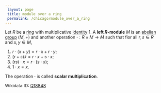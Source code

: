 ```yaml
---
 layout: page
 title: module over a ring
 permalink: /chicago/module_over_a_ring
---
```


Let $R$ be a [ring](https://mathgloss.github.io/MathGloss/ring) with multiplicative [identity](https://mathgloss.github.io/MathGloss/identity_element) $1$. A **left $R$-module** $M$ is an [abelian](https://mathgloss.github.io/MathGloss/abelian) [group](https://mathgloss.github.io/MathGloss/group) $(M, +)$ and another operation $\cdot : R\times M \to M$ such that fior all $r,s\in R$ and $x,y\in M$,
1. $r\cdot (x+y) = r\cdot x + r\cdot y$;
2. $(r+s)\dot x = r\cdot x + s\cdot x$;
3. $(rs)\cdot x = r\cdot (s\cdot x)$;
4. $1\cdot x = x$.

The operation $\cdot$ is called **scalar multiplication**.

Wikidata ID: [Q18848](https://www.wikidata.org/wiki/Q18848)